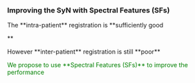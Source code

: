### Improving the **SyN** with **Spectral Features (SFs)**

<p class="fragment fade-up">The **intra-patient** registration is **sufficiently good</p>**

<p class="fragment fade-up">However **inter-patient** registration is still **poor**</p>

<p class="fragment fade-up"><span style="color:green">We propose to use **Spectral Features (SFs)** to improve the performance</span></p>
